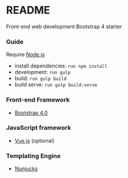 # README #

Front-end web development Bootstrap 4 starter

### Guide ###

Require [Node.js](https://nodejs.org/)

* install dependencies: `run npm install`
* development: `run gulp`
* build: `run gulp build`
* build serve: `run gulp build:serve`

### Front-end Framework ###

* [Bootstrap 4.0](https://getbootstrap.com/)

### JavaScript framework ###

* [Vue.js](https://vuejs.org/) (optional)

### Templating Engine ###

* [Nunjucks](https://mozilla.github.io/nunjucks/)